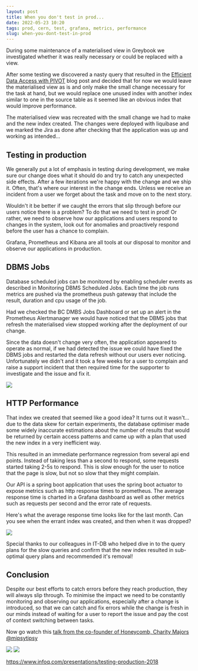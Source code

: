 ```yaml
---
layout: post
title: When you don't test in prod...
date: 2022-05-23 10:20
tags: prod, cern, test, grafana, metrics, performance
slug: when-you-dont-test-in-prod
---
```


During some maintenance of a materialised view in Greybook we investigated whether it was really 
necessary or could be replaced with a view.

After some testing we discovered a nasty query that resulted in the [Efficient Data Access with 
PIVOT](/2022/04/efficient-data-access-with-pivot.html) blog post and decided that for now we would leave 
the materialised view as is and only make the small change necessary for the task at hand, but we 
would replace one unused index with another index similar to one in the source table as it seemed 
like an obvious index that would improve performance.

The materialised view was recreated with the small change we had to make and the new index created. 
The changes were deployed with liquibase and we marked the Jira as done after checking that the 
application was up and working as intended...

Testing in production
---------------------

We generally put a lot of emphasis in testing during development, we make sure our change does what 
it should do and try to catch any unexpected side effects. After a few iterations we're happy with 
the change and we ship it. Often, that's where our interest in the change ends. Unless we receive an 
incident from a user we forget about the task and move on to the next story.

Wouldn't it be better if we caught the errors that slip through before our users notice there is a 
problem? To do that we need to test in prod! Or rather, we need to observe how our applications and 
users respond to changes in the system, look out for anomalies and proactively respond before the 
user has a chance to complain.

Grafana, Prometheus and Kibana are all tools at our disposal to monitor and observe our applications 
in production.

DBMS Jobs
---------

Database scheduled jobs can be monitored by enabling scheduler events as described in Monitoring DBMS 
Scheduled Jobs. Each time the job runs metrics are pushed via the prometheus push gateway that 
include the result, duration and cpu usage of the job.

Had we checked the BC DMBS Jobs Dashboard or set up an alert in the Prometheus Alertmanager we 
would have noticed that the DBMS jobs that refresh the materialised view stopped working after the 
deployment of our change.

Since the data doesn't change very often, the application appeared to operate as normal, if we had 
detected the issue we could have fixed the DBMS jobs and restarted the data refresh without our users 
ever noticing. Unfortunately we didn't and it took a few weeks for a user to complain and raise a 
support incident that then required time for the supporter to investigate and the issue and fix it.

![](|filename|/images/dmbs_jobs_granfana.png)

HTTP Performance
----------------

That index we created that seemed like a good idea? It turns out it wasn't... due to the data skew 
for certain experiments, the database optimiser made some widely inaccurate estimations about the 
number of results that would be returned by certain access patterns and came up with a plan that 
used the new index in a very inefficient way.

This resulted in an immediate performance regression from several api end points. Instead of taking 
less than a second to respond, some requests started taking 2-5s to respond. This is slow enough for 
the user to notice that the page is slow, but not so slow that they might complain.

Our API is a spring boot application that uses the spring boot actuator to expose metrics such as 
http response times to prometheus. The average response time is charted in a Grafana dashboard as 
well as other metrics such as requests per second and the error rate of requests.

Here's what the average response time looks like for the last month. Can you see when the errant 
index was created, and then when it was dropped?

![](|filename|/images/grafana-performance.png)

Special thanks to our colleagues in IT-DB who helped dive in to the query plans for the slow queries 
and confirm that the new index resulted in sub-optimal query plans and recommended it's removal!

Conclusion
----------

Despite our best efforts to catch errors before they reach production, they will always slip through. 
To minimise the impact we need to be constantly monitoring and observing our applications, especially 
after a change is introduced, so that we can catch and fix errors while the change is fresh in our 
minds instead of waiting for a user to report the issue and pay the cost of context switching between 
tasks.

Now go watch this [talk from the co-founder of Honeycomb, Charity Majors @mipsytipsy](https://www.infoq.com/presentations/testing-production-2018)

![](|filename|/images/test_in_prod_1.png)
![](|filename|/images/test_in_prod_2.png)

<https://www.infoq.com/presentations/testing-production-2018>